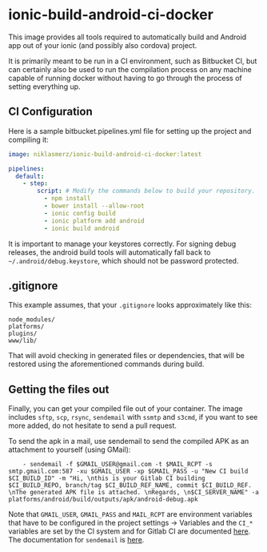 # ionic-build-android-ci-docker

This image provides all tools required to automatically build and Android app out of your ionic (and possibly also cordova) project.

It is primarily meant to be run in a CI environment, such as Bitbucket CI, but can certainly also be used to run the compilation process on any machine capable of running docker without having to go through the process of setting everything up.

## CI Configuration

Here is a sample bitbucket.pipelines.yml file for setting up the project and compiling it:

```yaml
image: niklasmerz/ionic-build-android-ci-docker:latest

pipelines:
  default:
    - step:
        script: # Modify the commands below to build your repository.
          - npm install
          - bower install --allow-root
          - ionic config build
          - ionic platform add android
          - ionic build android
```

It is important to manage your keystores correctly. For signing debug releases, the android build tools will automatically fall back to `~/.android/debug.keystore`, which should not be password protected.

## .gitignore

This example assumes, that your `.gitignore` looks approximately like this:

```
node_modules/
platforms/
plugins/
www/lib/
```

That will avoid checking in generated files or dependencies, that will be restored using the aforementioned commands during build.

## Getting the files out

Finally, you can get your compiled file out of your container. The image includes `sftp`, `scp`, `rsync`, `sendemail` with `ssmtp` and `s3cmd`, if you want to see more added, do not hesitate to send a pull request.

To send the apk in a mail, use sendemail to send the compiled APK as an attachment to yourself (using GMail):

```
    - sendemail -f $GMAIL_USER@gmail.com -t $MAIL_RCPT -s smtp.gmail.com:587 -xu $GMAIL_USER -xp $GMAIL_PASS -u "New CI build $CI_BUILD_ID" -m "Hi, \nthis is your Gitlab CI building $CI_BUILD_REPO, branch/tag $CI_BUILD_REF_NAME, commit $CI_BUILD_REF. \nThe generated APK file is attached. \nRegards, \n$CI_SERVER_NAME" -a platforms/android/build/outputs/apk/android-debug.apk
```

Note that `GMAIL_USER`, `GMAIL_PASS` and `MAIL_RCPT` are environment variables that have to be configured in the project settings -> Variables and the `CI_*` variables are set by the CI system and for Gitlab CI are documented [here](http://doc.gitlab.com/ce/ci/variables/README.html). The documentation for `sendemail` is [here](https://github.com/mogaal/sendemail).
